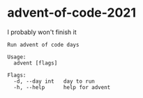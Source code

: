 # advent-of-code-2021

I probably won't finish it

```
Run advent of code days

Usage:
  advent [flags]

Flags:
  -d, --day int   day to run
  -h, --help      help for advent
```
